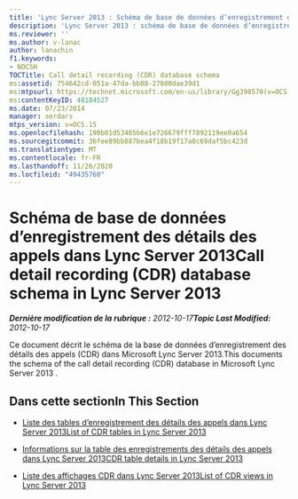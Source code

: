```yaml
---
title: 'Lync Server 2013 : Schéma de base de données d’enregistrement des détails des appels'
description: 'Lync Server 2013 : schéma de base de données d’enregistrement des détails des appels (CDR).'
ms.reviewer: ''
ms.author: v-lanac
author: lanachin
f1.keywords:
- NOCSH
TOCTitle: Call detail recording (CDR) database schema
ms:assetid: 754642cd-051a-47da-bb08-27800dae39d1
ms:mtpsurl: https://technet.microsoft.com/en-us/library/Gg398570(v=OCS.15)
ms:contentKeyID: 48184527
ms.date: 07/23/2014
manager: serdars
mtps_version: v=OCS.15
ms.openlocfilehash: 190b01d53485b6e1e726679fff7892119ee0a654
ms.sourcegitcommit: 36fee89bb887bea4f18b19f17a8c69daf5bc423d
ms.translationtype: MT
ms.contentlocale: fr-FR
ms.lasthandoff: 11/26/2020
ms.locfileid: "49435760"
---
```

# <a name="call-detail-recording-cdr-database-schema-in-lync-server-2013"></a><span data-ttu-id="1f0b6-103">Schéma de base de données d’enregistrement des détails des appels dans Lync Server 2013</span><span class="sxs-lookup"><span data-stu-id="1f0b6-103">Call detail recording (CDR) database schema in Lync Server 2013</span></span>

<div data-xmlns="http://www.w3.org/1999/xhtml">

<div class="topic" data-xmlns="http://www.w3.org/1999/xhtml" data-msxsl="urn:schemas-microsoft-com:xslt" data-cs="https://msdn.microsoft.com/">

<div data-asp="https://msdn2.microsoft.com/asp">



</div>

<div id="mainSection">

<div id="mainBody"><span data-ttu-id="1f0b6-104">

<span> </span></span><span class="sxs-lookup"><span data-stu-id="1f0b6-104">

<span> </span></span></span>

<span data-ttu-id="1f0b6-105">_**Dernière modification de la rubrique :** 2012-10-17_</span><span class="sxs-lookup"><span data-stu-id="1f0b6-105">_**Topic Last Modified:** 2012-10-17_</span></span>

<span data-ttu-id="1f0b6-106">Ce document décrit le schéma de la base de données d’enregistrement des détails des appels (CDR) dans Microsoft Lync Server 2013.</span><span class="sxs-lookup"><span data-stu-id="1f0b6-106">This documents the schema of the call detail recording (CDR) database in Microsoft Lync Server 2013 .</span></span>

<div>

## <a name="in-this-section"></a><span data-ttu-id="1f0b6-107">Dans cette section</span><span class="sxs-lookup"><span data-stu-id="1f0b6-107">In This Section</span></span>

  - [<span data-ttu-id="1f0b6-108">Liste des tables d’enregistrement des détails des appels dans Lync Server 2013</span><span class="sxs-lookup"><span data-stu-id="1f0b6-108">List of CDR tables in Lync Server 2013</span></span>](lync-server-2013-list-of-cdr-tables.md)

  - [<span data-ttu-id="1f0b6-109">Informations sur la table des enregistrements des détails des appels dans Lync Server 2013</span><span class="sxs-lookup"><span data-stu-id="1f0b6-109">CDR table details in Lync Server 2013</span></span>](lync-server-2013-cdr-table-details.md)

  - [<span data-ttu-id="1f0b6-110">Liste des affichages CDR dans Lync Server 2013</span><span class="sxs-lookup"><span data-stu-id="1f0b6-110">List of CDR views in Lync Server 2013</span></span>](lync-server-2013-list-of-cdr-views.md)

<span data-ttu-id="1f0b6-111"></div>

</div>

<span> </span>

</div>

</div>

</span><span class="sxs-lookup"><span data-stu-id="1f0b6-111"></div>

</div>

<span> </span>

</div>

</div>

</span></span></div>

